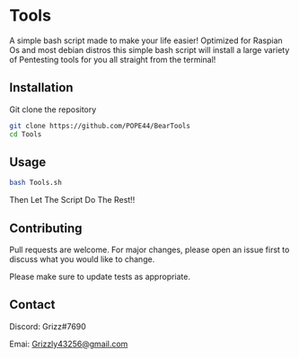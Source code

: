 # Tools

A simple bash script made to make your life easier! Optimized for Raspian Os and most debian distros this simple bash script will install a large variety of Pentesting tools for you all straight from the terminal!

## Installation

Git clone the repository 

```bash
git clone https://github.com/POPE44/BearTools
cd Tools
```

## Usage

```bash
bash Tools.sh
```
Then Let The Script Do The Rest!!
## Contributing
Pull requests are welcome. For major changes, please open an issue first to discuss what you would like to change.

Please make sure to update tests as appropriate.

## Contact
Discord: Grizz#7690

Emai: Grizzly43256@gmail.com
